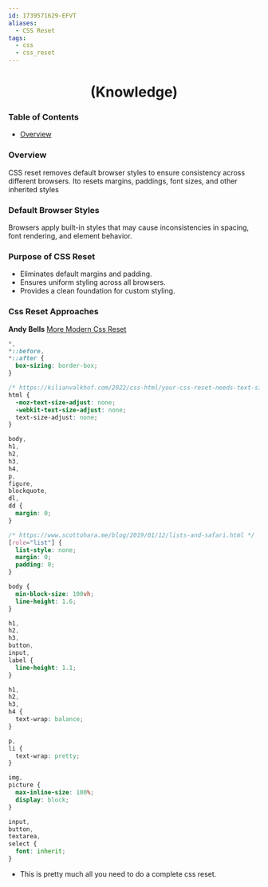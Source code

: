 ```yaml
---
id: 1739571629-EFVT
aliases:
  - CSS Reset
tags:
  - css
  - css_reset
---
```


<center>
<h1>(Knowledge)</h1>
</center>


### Table of Contents
- [Overview](#overview)


### Overview
CSS reset removes default browser styles to ensure consistency across different
browsers. Ito resets margins, paddings, font sizes, and other inherited styles

### Default Browser Styles
Browsers apply built-in styles that may cause inconsistencies in spacing, font
rendering, and element behavior.

### Purpose of CSS Reset
- Eliminates default margins and padding.
- Ensures uniform styling across all browsers.
- Provides a clean foundation for custom styling.

### Css Reset Approaches

**Andy Bells** [More Modern Css Reset](https://piccalil.li/blog/a-more-modern-css-reset/)
```css
*,
*::before,
*::after {
  box-sizing: border-box;
}

/* https://kilianvalkhof.com/2022/css-html/your-css-reset-needs-text-size-adjust-probably/ */
html {
  -moz-text-size-adjust: none;
  -webkit-text-size-adjust: none;
  text-size-adjust: none;
}

body,
h1,
h2,
h3,
h4,
p,
figure,
blockquote,
dl,
dd {
  margin: 0;
}

/* https://www.scottohara.me/blog/2019/01/12/lists-and-safari.html */
[role="list"] {
  list-style: none;
  margin: 0;
  padding: 0;
}

body {
  min-block-size: 100vh;
  line-height: 1.6;
}

h1,
h2,
h3,
button,
input,
label {
  line-height: 1.1;
}

h1,
h2,
h3,
h4 {
  text-wrap: balance;
}

p,
li {
  text-wrap: pretty;
}

img,
picture {
  max-inline-size: 100%;
  display: block;
}

input,
button,
textarea,
select {
  font: inherit;
}
```
- This is pretty much all you need to do a complete css reset. 
